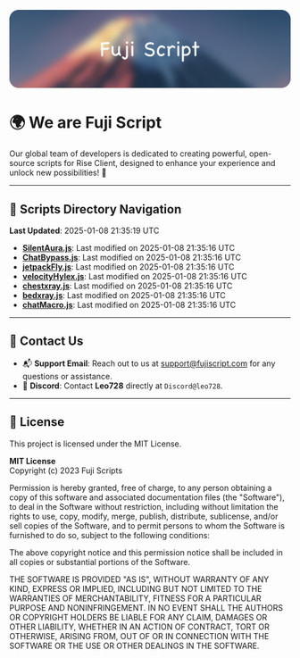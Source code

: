 ![Banner](.github/b.webp)

# 🌍 **We are Fuji Script**

Our global team of developers is dedicated to creating powerful, open-source scripts for Rise Client, designed to enhance your experience and unlock new possibilities! 🌟

---
<!-- SCRIPTS_NAVIGATION_START -->
## 📂 **Scripts Directory Navigation**

**Last Updated**: 2025-01-08 21:35:19 UTC

- **[SilentAura.js](scripts/SilentAura.js)**: Last modified on 2025-01-08 21:35:16 UTC
- **[ChatBypass.js](scripts/ChatBypass.js)**: Last modified on 2025-01-08 21:35:16 UTC
- **[jetpackFly.js](scripts/jetpackFly.js)**: Last modified on 2025-01-08 21:35:16 UTC
- **[velocityHylex.js](scripts/velocityHylex.js)**: Last modified on 2025-01-08 21:35:16 UTC
- **[chestxray.js](scripts/chestxray.js)**: Last modified on 2025-01-08 21:35:16 UTC
- **[bedxray.js](scripts/bedxray.js)**: Last modified on 2025-01-08 21:35:16 UTC
- **[chatMacro.js](scripts/chatMacro.js)**: Last modified on 2025-01-08 21:35:16 UTC

<!-- SCRIPTS_NAVIGATION_END -->

---

## 💬 **Contact Us**  
- 📬 **Support Email**: Reach out to us at [support@fujiscript.com](mailto:support@fujiscript.com) for any questions or assistance.  
- 💬 **Discord**: Contact **Leo728** directly at `Discord@leo728`.

---

## 📜 **License**

This project is licensed under the MIT License.  

**MIT License**  
Copyright (c) 2023 Fuji Scripts  

Permission is hereby granted, free of charge, to any person obtaining a copy of this software and associated documentation files (the "Software"), to deal in the Software without restriction, including without limitation the rights to use, copy, modify, merge, publish, distribute, sublicense, and/or sell copies of the Software, and to permit persons to whom the Software is furnished to do so, subject to the following conditions:  

The above copyright notice and this permission notice shall be included in all copies or substantial portions of the Software.  

THE SOFTWARE IS PROVIDED "AS IS", WITHOUT WARRANTY OF ANY KIND, EXPRESS OR IMPLIED, INCLUDING BUT NOT LIMITED TO THE WARRANTIES OF MERCHANTABILITY, FITNESS FOR A PARTICULAR PURPOSE AND NONINFRINGEMENT. IN NO EVENT SHALL THE AUTHORS OR COPYRIGHT HOLDERS BE LIABLE FOR ANY CLAIM, DAMAGES OR OTHER LIABILITY, WHETHER IN AN ACTION OF CONTRACT, TORT OR OTHERWISE, ARISING FROM, OUT OF OR IN CONNECTION WITH THE SOFTWARE OR THE USE OR OTHER DEALINGS IN THE SOFTWARE.  

